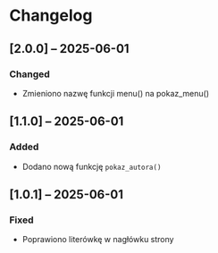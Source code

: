 # Changelog

## [2.0.0] – 2025-06-01
### Changed
- Zmieniono nazwę funkcji menu() na pokaz_menu()

## [1.1.0] – 2025-06-01
### Added
- Dodano nową funkcję `pokaz_autora()`

## [1.0.1] – 2025-06-01
### Fixed
- Poprawiono literówkę w nagłówku strony

